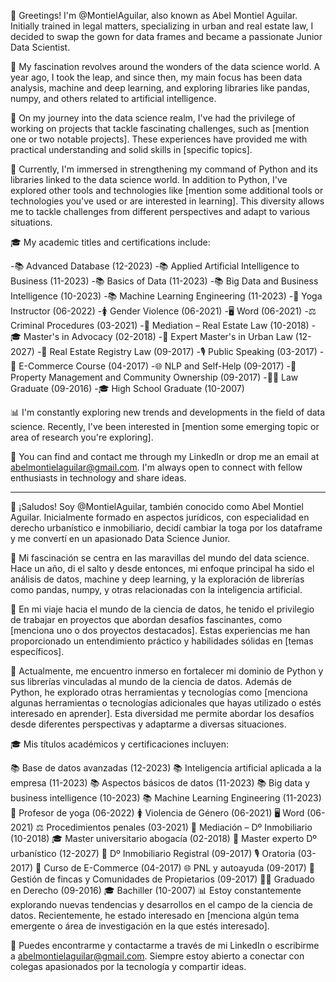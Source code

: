 👋 Greetings! I'm @MontielAguilar, also known as Abel Montiel Aguilar. Initially trained in legal matters, specializing in urban and real estate law, I decided to swap the gown for data frames and became a passionate Junior Data Scientist.

👀 My fascination revolves around the wonders of the data science world. A year ago, I took the leap, and since then, my main focus has been data analysis, machine and deep learning, and exploring libraries like pandas, numpy, and others related to artificial intelligence.

🚀 On my journey into the data science realm, I've had the privilege of working on projects that tackle fascinating challenges, such as [mention one or two notable projects]. These experiences have provided me with practical understanding and solid skills in [specific topics].

🌱 Currently, I'm immersed in strengthening my command of Python and its libraries linked to the data science world. In addition to Python, I've explored other tools and technologies like [mention some additional tools or technologies you've used or are interested in learning]. This diversity allows me to tackle challenges from different perspectives and adapt to various situations.

🎓 My academic titles and certifications include:

-📚 Advanced Database (12-2023)
-📚 Applied Artificial Intelligence to Business (11-2023)
-📚 Basics of Data (11-2023)
-📚 Big Data and Business Intelligence (10-2023)
-📚 Machine Learning Engineering (11-2023)
-🧘 Yoga Instructor (06-2022)
-🚺 Gender Violence (06-2021)
-🖥️ Word (06-2021)
-⚖️ Criminal Procedures (03-2021)
-🤝 Mediation – Real Estate Law (10-2018)
-🎓 Master's in Advocacy (02-2018)
-🏡 Expert Master's in Urban Law (12-2027)
-📜 Real Estate Registry Law (09-2017)
-🎙️ Public Speaking (03-2017)
-🛒 E-Commerce Course (04-2017)
-🌐 NLP and Self-Help (09-2017)
-🏡 Property Management and Community Ownership (09-2017)
-👨‍⚖️ Law Graduate (09-2016)
-🎓 High School Graduate (10-2007)

📊 I'm constantly exploring new trends and developments in the field of data science. Recently, I've been interested in [mention some emerging topic or area of research you're exploring].

🔗 You can find and contact me through my LinkedIn or drop me an email at abelmontielaguilar@gmail.com. I'm always open to connect with fellow enthusiasts in technology and share ideas.

-------------------------------------------------------------------------------------------------------------------------------------------------------------------------------------------------------------------------------

👋 ¡Saludos! Soy @MontielAguilar, también conocido como Abel Montiel Aguilar. Inicialmente formado en aspectos jurídicos, con especialidad en derecho urbanístico e inmobiliario, decidí cambiar la toga por los dataframe y me convertí en un apasionado Data Science Junior.

👀 Mi fascinación se centra en las maravillas del mundo del data science. Hace un año, di el salto y desde entonces, mi enfoque principal ha sido el análisis de datos, machine y deep learning, y la exploración de librerías como pandas, numpy, y otras relacionadas con la inteligencia artificial.

🚀 En mi viaje hacia el mundo de la ciencia de datos, he tenido el privilegio de trabajar en proyectos que abordan desafíos fascinantes, como [menciona uno o dos proyectos destacados]. Estas experiencias me han proporcionado un entendimiento práctico y habilidades sólidas en [temas específicos].

🌱 Actualmente, me encuentro inmerso en fortalecer mi dominio de Python y sus librerías vinculadas al mundo de la ciencia de datos. Además de Python, he explorado otras herramientas y tecnologías como [menciona algunas herramientas o tecnologías adicionales que hayas utilizado o estés interesado en aprender]. Esta diversidad me permite abordar los desafíos desde diferentes perspectivas y adaptarme a diversas situaciones.

🎓 Mis títulos académicos y certificaciones incluyen:

📚 Base de datos avanzadas (12-2023)
📚 Inteligencia artificial aplicada a la empresa (11-2023)
📚 Aspectos básicos de datos (11-2023)
📚 Big data y business intelligence (10-2023)
📚 Machine Learning Engineering (11-2023)
🧘 Profesor de yoga (06-2022)
🚺 Violencia de Género (06-2021)
🖥️ Word (06-2021)
⚖️ Procedimientos penales (03-2021)
🤝 Mediación – Dº Inmobiliario (10-2018)
🎓 Master universitario abogacía (02-2018)
🏡 Master experto Dº urbanístico (12-2027)
📜 Dº Inmobiliario Registral (09-2017)
🎙️ Oratoria (03-2017)
🛒 Curso de E-Commerce (04-2017)
🌐 PNL y autoayuda (09-2017)
🏡 Gestión de fincas y Comunidades de Propietarios (09-2017)
👨‍⚖️ Graduado en Derecho (09-2016)
🎓 Bachiller (10-2007)
📊 Estoy constantemente explorando nuevas tendencias y desarrollos en el campo de la ciencia de datos. Recientemente, he estado interesado en [menciona algún tema emergente o área de investigación en la que estés interesado].

🔗 Puedes encontrarme y contactarme a través de mi LinkedIn o escribirme a abelmontielaguilar@gmail.com. Siempre estoy abierto a conectar con colegas apasionados por la tecnología y compartir ideas.

